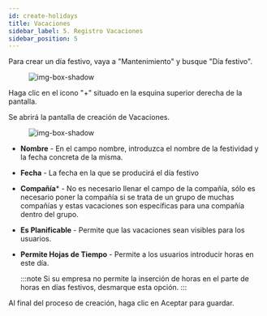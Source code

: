 ```yaml
---
id: create-holidays  
title: Vacaciones
sidebar_label: 5. Registro Vacaciones
sidebar_position: 5
---
```


Para crear un día festivo, vaya a "Mantenimiento" y busque "Día festivo".

<figure>

![img-box-shadow](/img/Holiday.1.png)
<figcaption></figcaption>
</figure>


Haga clic en el icono "+" situado en la esquina superior derecha de la pantalla.

Se abrirá la pantalla de creación de Vacaciones.

<figure>

![img-box-shadow](/img/Holiday.png)
<figcaption></figcaption>
</figure>


- **Nombre** - En el campo nombre, introduzca el nombre de la festividad y la fecha concreta de la misma. 
- **Fecha** - La fecha en la que se producirá el día festivo
- **Compañía*** - No es necesario llenar el campo de la compañía, sólo es necesario poner la compañía si se trata de un grupo de muchas compañías y estas vacaciones son específicas para una compañía dentro del grupo.
- **Es Planificable** - Permite que las vacaciones sean visibles para los usuarios.
- **Permite Hojas de Tiempo** - Permite a los usuarios introducir horas en este día.

  :::note
    Si su empresa no permite la inserción de horas en el parte de horas en días festivos, desmarque esta opción.
  :::
  
Al final del proceso de creación, haga clic en Aceptar para guardar.
